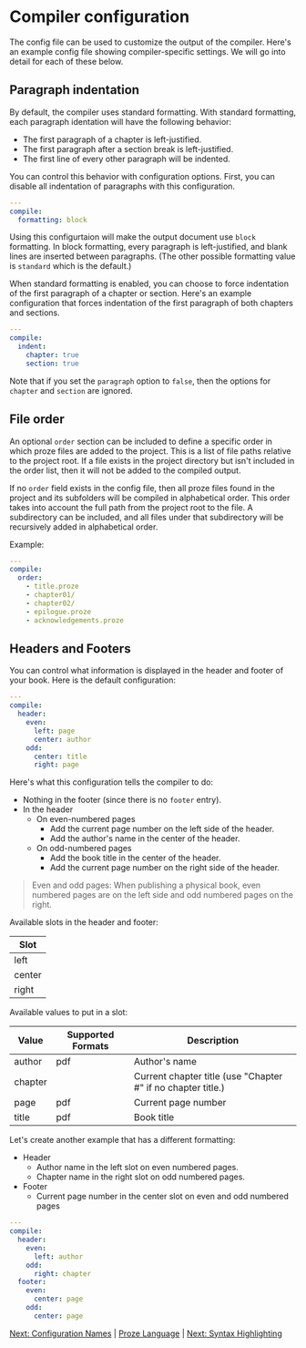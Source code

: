 # Compiler configuration

The config file can be used to customize the output of the compiler. Here's an example config file showing compiler-specific settings. We will go into detail for each of these below.

## Paragraph indentation

By default, the compiler uses standard formatting. With standard formatting, each paragraph identation will have the following behavior:

- The first paragraph of a chapter is left-justified.
- The first paragraph after a section break is left-justified.
- The first line of every other paragraph will be indented.

You can control this behavior with configuration options. First, you can disable all indentation of paragraphs with this configuration.

```yaml
---
compile:
  formatting: block
```

Using this configurtaion will make the output document use `block` formatting. In block formatting, every paragraph is left-justified, and blank lines are inserted between paragraphs. (The other possible formatting value is `standard` which is the default.)

When standard formatting is enabled, you can choose to force indentation of the first paragraph of a chapter or section. Here's an example configuration that forces indentation of the first paragraph of both chapters and sections.

```yaml
---
compile:
  indent:
    chapter: true
    section: true
```

Note that if you set the `paragraph` option to `false`, then the options for `chapter` and `section` are ignored.

## File order

An optional `order` section can be included to define a specific order in which proze files are added to the project. This is a list of file paths relative to the project root. If a file exists in the project directory but isn't included in the order list, then it will not be added to the compiled output.

If no `order` field exists in the config file, then all proze files found in the project and its subfolders will be compiled in alphabetical order. This order takes into account the full path from the project root to the file. A subdirectory can be included, and all files under that subdirectory will be recursively added in alphabetical order.

Example:

```yaml
---
compile:
  order:
    - title.proze
    - chapter01/
    - chapter02/
    - epilogue.proze
    - acknowledgements.proze
```

## Headers and Footers

You can control what information is displayed in the header and footer of your book. Here is the default configuration:

```yaml
---
compile:
  header:
    even:
      left: page
      center: author
    odd:
      center: title
      right: page
```

Here's what this configuration tells the compiler to do:
- Nothing in the footer (since there is no `footer` entry).
- In the header
  - On even-numbered pages
    - Add the current page number on the left side of the header.
    - Add the author's name in the center of the header.
  - On odd-numbered pages
    - Add the book title in the center of the header.
    - Add the current page number on the right side of the header.

> Even and odd pages: When publishing a physical book, even numbered pages are on the left side and odd numbered pages on the right.

Available slots in the header and footer:

| Slot |
| - |
| left |
| center |
| right |

Available values to put in a slot:

| Value | Supported Formats | Description |
| - | - | - |
| author | pdf | Author's name |
| chapter | | Current chapter title (use "Chapter #" if no chapter title.) |
| page | pdf | Current page number |
| title | pdf | Book title |

Let's create another example that has a different formatting:
- Header
  - Author name in the left slot on even numbered pages.
  - Chapter name in the right slot on odd numbered pages.
- Footer
  - Current page number in the center slot on even and odd numbered pages

```yaml
---
compile:
  header:
    even:
      left: author
    odd:
      right: chapter
  footer:
    even:
      center: page
    odd:
      center: page
```


[Next: Configuration Names](./config-names.md) | [Proze Language](./proze-language.md) | [Next: Syntax Highlighting](./syntax-highlighting.md)
